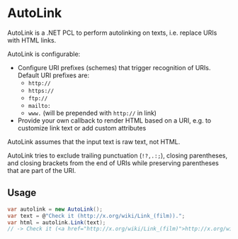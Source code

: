 # AutoLink

AutoLink is a .NET PCL to perform autolinking on texts, i.e. replace URIs with HTML links.

AutoLink is configurable:

- Configure URI prefixes (schemes) that trigger recognition of URIs. Default URI prefixes are:
  - `http://`
  - `https://`
  - `ftp://`
  - `mailto:`
  - `www.` (will be prepended with `http://` in link)
- Provide your own callback to render HTML based on a URI, e.g. to customize link text or add custom attributes

AutoLink assumes that the input text is raw text, not HTML.

AutoLink tries to exclude trailing punctuation (`!?,.:;`), closing parentheses, and closing brackets from the end of URIs while preserving parentheses that are part of the URI.

## Usage

```C#
var autolink = new AutoLink();
var text = @"Check it (http://x.org/wiki/Link_(film)).";
var html = autolink.Link(text);
// -> Check it (<a href="http://x.org/wiki/Link_(film)">http://x.org/wiki/Link_(film)</a>).
```

